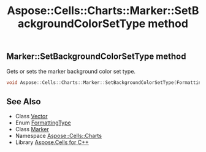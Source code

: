 ﻿---
title: Aspose::Cells::Charts::Marker::SetBackgroundColorSetType method
linktitle: SetBackgroundColorSetType
second_title: Aspose.Cells for C++ API Reference
description: 'Aspose::Cells::Charts::Marker::SetBackgroundColorSetType method. Gets or sets the marker background color set type in C++.'
type: docs
weight: 2100
url: /cpp/aspose.cells.charts/marker/setbackgroundcolorsettype/
---
## Marker::SetBackgroundColorSetType method


Gets or sets the marker background color set type.

```cpp
void Aspose::Cells::Charts::Marker::SetBackgroundColorSetType(FormattingType value)
```

## See Also

* Class [Vector](../../../aspose.cells/vector/)
* Enum [FormattingType](../../formattingtype/)
* Class [Marker](../)
* Namespace [Aspose::Cells::Charts](../../)
* Library [Aspose.Cells for C++](../../../)
